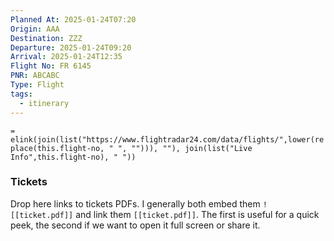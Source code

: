```yaml
---
Planned At: 2025-01-24T07:20
Origin: AAA
Destination: ZZZ
Departure: 2025-01-24T09:20
Arrival: 2025-01-24T12:35
Flight No: FR 6145
PNR: ABCABC
Type: Flight
tags:
  - itinerary
---
```

`= elink(join(list("https://www.flightradar24.com/data/flights/",lower(replace(this.flight-no, " ", ""))), ""), join(list("Live Info",this.flight-no), " "))`

### Tickets
Drop here links to tickets PDFs. I generally both embed them `![[ticket.pdf]]` and link them `[[ticket.pdf]]`. The first is useful for a quick peek, the second if we want to open it full screen or share it.